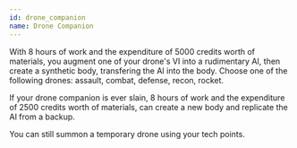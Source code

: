 ```yaml
---
id: drone_companion
name: Drone Companion
---
```

With 8 hours of work and the expenditure of 5000 credits worth of materials, you augment one of your drone's VI into a 
rudimentary AI, then create a synthetic body, transfering the AI into the body. Choose one of the following drones: assault, 
combat, defense, recon, rocket.

If your drone companion is ever slain, 8 hours of work and the expenditure of 2500 credits worth of materials, can create 
a new body and replicate the AI from a backup.

You can still summon a temporary drone using your tech points.
